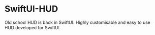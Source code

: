 # SwiftUI-HUD
Old school HUD is back in SwiftUI. Highly customisable and easy to use HUD developed for SwiftUI.
